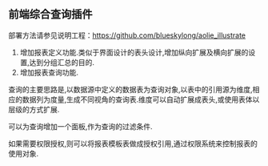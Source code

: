 ## 前端综合查询插件

部署方法请参见说明工程：https://github.com/blueskylong/aolie_illustrate

1. 增加报表定义功能.类似于界面设计的表头设计,增加纵向扩展及横向扩展的设置,达到分组汇总的目的.
2. 增加报表查询功能.

查询的主要思路是,以数据源中定义的数据表为查询对象,以表中的引用源为维度,相应的数据列为度量,生成不同视角的查询表.维度可以自动扩展成表头,或使用表体以层级的方式扩展.

可以为查询增加一个面板,作为查询的过滤条件.

如果需要权限授权,则可以将报表模板表做成授权引用,通过权限系统来控制报表的使用对象.
